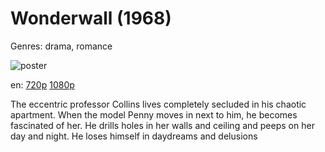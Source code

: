 # Wonderwall (1968)

Genres: drama, romance

![poster](http://image.tmdb.org/t/p/w500/4i0TKXAb4UQWkpHtFEM04BAkrjw.jpg)

en:
  [720p](magnet:?xt=urn:btih:D5358CD0DD3B18741FA0DE2612C014898172BE10&tr=udp://glotorrents.pw:6969/announce&tr=udp://tracker.opentrackr.org:1337/announce&tr=udp://torrent.gresille.org:80/announce&tr=udp://tracker.openbittorrent.com:80&tr=udp://tracker.coppersurfer.tk:6969&tr=udp://tracker.leechers-paradise.org:6969&tr=udp://p4p.arenabg.ch:1337&tr=udp://tracker.internetwarriors.net:1337)
  [1080p](magnet:?xt=urn:btih:69DE31491295B1FF81A27030CF5D6091F4D34E65&tr=udp://glotorrents.pw:6969/announce&tr=udp://tracker.opentrackr.org:1337/announce&tr=udp://torrent.gresille.org:80/announce&tr=udp://tracker.openbittorrent.com:80&tr=udp://tracker.coppersurfer.tk:6969&tr=udp://tracker.leechers-paradise.org:6969&tr=udp://p4p.arenabg.ch:1337&tr=udp://tracker.internetwarriors.net:1337)
  


The eccentric professor Collins lives completely secluded in his chaotic apartment. When the model Penny moves in next to him, he becomes fascinated of her. He drills holes in her walls and ceiling and peeps on her day and night. He loses himself in daydreams and delusions